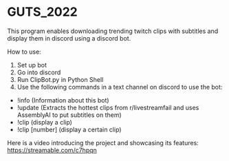 # GUTS_2022
This program enables downloading trending twitch clips with subtitles and display them in discord using a discord bot.

How to use:

1) Set up bot
2) Go into discord
3) Run ClipBot.py in Python Shell
4) Use the following commands in a text channel on discord to use the bot:
  - !info (Information about this bot)
  - !update (Extracts the hottest clips from r/livestreamfail and uses AssemblyAI to put subtitles on them)
  - !clip (display a clip)
  - !clip [number] (display a certain clip)


Here is a video introducing the project and showcasing its features:
https://streamable.com/c7hpqn
